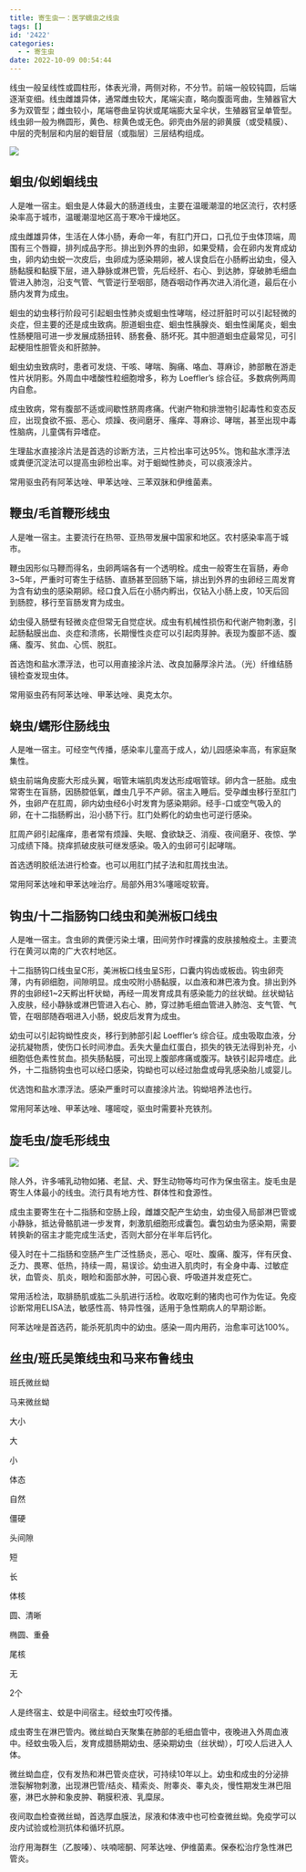```yaml
---
title: 寄生虫一：医学蠕虫之线虫
tags: []
id: '2422'
categories:
  - - 寄生虫
date: 2022-10-09 00:54:44
---
```


线虫一般呈线性或圆柱形，体表光滑，两侧对称，不分节。前端一般较钝圆，后端逐渐变细。线虫雌雄异体，通常雌虫较大，尾端尖直，略向腹面弯曲，生殖器官大多为双管型；雌虫较小，尾端卷曲呈钩状或尾端膨大呈伞状，生殖器官呈单管型。线虫卵一般为椭圆形，黄色、棕黄色或无色。卵壳由外层的卵黄膜（或受精膜）、中层的壳制层和内层的蛔苷层（或脂层）三层结构组成。

![](https://img-cdn.limour.top/2022/10/08/634180326dad1.png)

## 蛔虫/似蚓蛔线虫

人是唯一宿主。蛔虫是人体最大的肠道线虫，主要在温暖潮湿的地区流行，农村感染率高于城市，温暖潮湿地区高于寒冷干燥地区。

成虫雌雄异体，生活在人体小肠，寿命一年，有肛门开口，口孔位于虫体顶端，周围有三个唇瓣，排列成品字形。排出到外界的虫卵，如果受精，会在卵内发育成幼虫，卵内幼虫蜕一次皮后，虫卵成为感染期卵，被人误食后在小肠孵出幼虫，侵入肠黏膜和黏膜下层，进入静脉或淋巴管，先后经肝、右心、到达肺，穿破肺毛细血管进入肺泡，沿支气管、气管逆行至咽部，随吞咽动作再次进入消化道，最后在小肠内发育为成虫。

蛔虫的幼虫移行阶段可引起蛔虫性肺炎或蛔虫性哮喘，经过肝脏时可以引起轻微的炎症，但主要的还是成虫致病。胆道蛔虫症、蛔虫性胰腺炎、蛔虫性阑尾炎，蛔虫性肠梗阻可进一步发展成肠扭转、肠套叠、肠坏死。其中胆道蛔虫症最常见，可引起梗阻性胆管炎和肝脓肿。

蛔虫幼虫致病时，患者可发烧、干咳、哮喘、胸痛、咯血、荨麻诊，肺部散在游走性片状阴影。外周血中嗜酸性粒细胞增多，称为 Loeffler’s 综合征。多数病例两周内自愈。

成虫致病，常有腹部不适或间歇性脐周疼痛。代谢产物和排泄物引起毒性和变态反应，出现食欲不振、恶心、烦躁、夜间磨牙、瘙痒、荨麻诊、哮喘，甚至出现中毒性脑病，儿童偶有异嗜症。

生理盐水直接涂片法是首选的诊断方法，三片检出率可达95%。饱和盐水漂浮法或粪便沉淀法可以提高虫卵检出率。对于蛔蚴性肺炎，可以痰液涂片。

常用驱虫药有阿苯达唑、甲苯达唑、三苯双脒和伊维菌素。

## 鞭虫/毛首鞭形线虫

人是唯一宿主。主要流行在热带、亚热带发展中国家和地区。农村感染率高于城市。

鞭虫因形似马鞭而得名，虫卵两端各有一个透明栓。成虫一般寄生在盲肠，寿命3~5年，严重时可寄生于结肠、直肠甚至回肠下端，排出到外界的虫卵经三周发育为含有幼虫的感染期卵。经口食入后在小肠内孵出，仅钻入小肠上皮，10天后回到肠腔，移行至盲肠发育为成虫。

幼虫侵入肠壁有轻微炎症但常无自觉症状。成虫有机械性损伤和代谢产物刺激，引起肠黏膜出血、炎症和溃疡，长期慢性炎症可以引起肉芽肿。表现为腹部不适、腹痛、腹泻、贫血、心慌、脱肛。

首选饱和盐水漂浮法，也可以用直接涂片法、改良加藤厚涂片法。（光）纤维结肠镜检查发现虫体。

常用驱虫药有阿苯达唑、甲苯达唑、奥克太尔。

## 蛲虫/蠕形住肠线虫

人是唯一宿主。可经空气传播，感染率儿童高于成人，幼儿园感染率高，有家庭聚集性。

蛲虫前端角皮膨大形成头翼，咽管末端肌肉发达形成咽管球。卵内含一胚胎。成虫常寄生在盲肠，因肠腔低氧，雌虫几乎不产卵。宿主入睡后。受孕雌虫移行至肛门外，虫卵产在肛周，卵内幼虫经6小时发育为感染期卵。经手-口或空气吸入的卵，在十二指肠孵出，沿小肠下行。肛门处孵化的幼虫也可逆行感染。

肛周产卵引起瘙痒，患者常有烦躁、失眠、食欲缺乏、消瘦、夜间磨牙、夜惊、学习成绩下降。挠痒抓破皮肤可继发感染。吸入的虫卵可引起哮喘。

首选透明胶纸法进行检查。也可以用肛门拭子法和肛周找虫法。

常用阿苯达唑和甲苯达唑治疗。局部外用3%噻嘧啶软膏。

## 钩虫/十二指肠钩口线虫和美洲板口线虫

人是唯一宿主。含虫卵的粪便污染土壤，田间劳作时裸露的皮肤接触疫土。主要流行在黄河以南的广大农村地区。

十二指肠钩口线虫呈C形，美洲板口线虫呈S形，口囊内钩齿或板齿。钩虫卵壳薄，内有卵细胞，间隙明显。成虫咬附小肠黏膜，以血液和淋巴液为食。排出到外界的虫卵经1~2天孵出杆状蚴，再经一周发育成具有感染能力的丝状蚴。丝状蚴钻入皮肤，经小静脉或淋巴管进入右心、肺，穿过肺毛细血管进入肺泡、支气管、气管，在咽部随吞咽进入小肠，蜕皮后发育为成虫。

幼虫可以引起钩蚴性皮炎，移行到肺部引起 Loeffler’s 综合征。成虫吸取血液，分泌抗凝物质，使伤口长时间渗血。丢失大量血红蛋白，损失的铁无法得到补充，小细胞低色素性贫血。损失肠黏膜，可出现上腹部疼痛或腹泻。缺铁引起异嗜症。此外，十二指肠钩虫也可以经口感染，钩蚴也可以经过胎盘或母乳感染胎儿或婴儿。

优选饱和盐水漂浮法。感染严重时可以直接涂片法。钩蚴培养法也行。

常用阿苯达唑、甲苯达唑、噻嘧啶，驱虫时需要补充铁剂。

## 旋毛虫/旋毛形线虫

![](https://img-cdn.limour.top/2022/10/08/63419e6a8209d.png)

除人外，许多哺乳动物如猪、老鼠、犬、野生动物等均可作为保虫宿主。旋毛虫是寄生人体最小的线虫。流行具有地方性、群体性和食源性。

成虫主要寄生在十二指肠和空肠上段，雌雄交配产生幼虫，幼虫侵入局部淋巴管或小静脉，抵达骨骼肌进一步发育，刺激肌细胞形成囊包。囊包幼虫为感染期，需要转换新的宿主才能完成生活史，否则大部分在半年后钙化。

侵入时在十二指肠和空肠产生广泛性肠炎，恶心、呕吐、腹痛、腹泻，伴有厌食、乏力、畏寒、低热，持续一周，易误诊。幼虫进入肌肉时，有全身中毒、过敏症状，血管炎、肌炎，眼睑和面部水肿，可因心衰、呼吸道并发症死亡。

常用活检法，取腓肠肌或肱二头肌进行活检。收取吃剩的猪肉也可作为佐证。免疫诊断常用ELISA法，敏感性高、特异性强，适用于急性期病人的早期诊断。

阿苯达唑是首选药，能杀死肌肉中的幼虫。感染一周内用药，治愈率可达100%。

## 丝虫/班氏吴策线虫和马来布鲁线虫

班氏微丝蚴

马来微丝蚴

大小

大

小

体态

自然

僵硬

头间隙

短

长

体核

圆、清晰

椭圆、重叠

尾核

无

2个

人是终宿主、蚊是中间宿主。经蚊虫叮咬传播。

成虫寄生在淋巴管内。微丝蚴白天聚集在肺部的毛细血管中，夜晚进入外周血液中。经蚊虫吸入后，发育成腊肠期幼虫、感染期幼虫（丝状蚴），叮咬人后进入人体。

微丝蚴血症，仅有发热和淋巴管炎症状，可持续10年以上。幼虫和成虫的分泌排泄裂解物刺激，出现淋巴管/结炎、精索炎、附睾炎、睾丸炎，慢性期发生淋巴阻塞，淋巴水肿和象皮肿、鞘膜积液、乳糜尿。

夜间取血检查微丝蚴，首选厚血膜法，尿液和体液中也可检查微丝蚴。免疫学可以皮内试验或检测抗体和循环抗原。

治疗用海群生（乙胺嗪）、呋喃嘧酮、阿苯达唑、伊维菌素。保泰松治疗急性淋巴管炎。